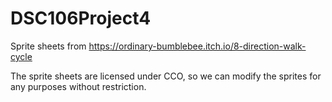 # DSC106Project4

Sprite sheets from https://ordinary-bumblebee.itch.io/8-direction-walk-cycle

The sprite sheets are licensed under CCO, so we can modify the sprites for any purposes without restriction.